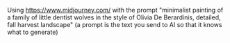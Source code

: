 Using https://www.midjourney.com/ with the prompt "minimalist painting of a family of little dentist wolves in the style of Olivia De Berardinis, detailed, fall harvest landscape" (a prompt is the text you send to AI so that it knows what to generate)
